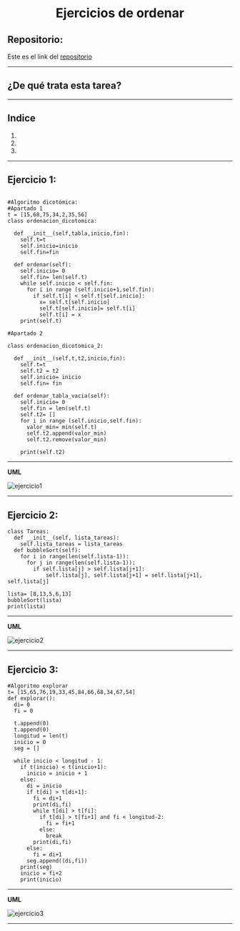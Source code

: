 <h1 align="center">	Ejercicios de ordenar</h1>

<h2>Repositorio:</h2>

Este es el link del [repositorio](https://github.com/albabernal03/ejercicios_de_ordenar)
***
<h2>¿De qué trata esta tarea?</h2>

***
## Indice
1.
2.
3.

***

## Ejercicio 1:

```

#Algoritmo dicotómica:
#Apartado 1
t = [15,68,75,34,2,35,56] 
class ordenacion_dicotomica:

  def __init__(self,tabla,inicio,fin):
    self.t=t
    self.inicio=inicio
    self.fin=fin
    
  def ordenar(self):
    self.inicio= 0
    self.fin= len(self.t)
    while self.inicio < self.fin:
      for i in range (self.inicio+1,self.fin):
        if self.t[i] < self.t[self.inicio]:
          x= self.t[self.inicio]
          self.t[self.inicio]= self.t[i]
          self.t[i] = x
    print(self.t)      
  
#Apartado 2

class ordenacion_dicotomica_2:

  def __init__(self,t,t2,inicio,fin):
    self.t=t
    self.t2 = t2
    self.inicio= inicio
    self.fin= fin

  def ordenar_tabla_vacia(self):
    self.inicio= 0
    self.fin = len(self.t)
    self.t2= []
    for i in range (self.inicio,self.fin):
      valor_min= min(self.t)
      self.t2.append(valor_min)
      self.t2.remove(valor_min)

    print(self.t2)
```

***
**UML**

![ejercicio1](https://user-images.githubusercontent.com/91721875/158390552-ac8423ac-7339-4e6a-abdb-f13f059c73ed.PNG)

***

## Ejercicio 2:
```
class Tareas:
  def __init__(self, lista_tareas):
    self.lista_tareas = lista_tareas
  def bubbleSort(self):
    for i in range(len(self.lista-1)):
      for j in range(len(self.lista-1)):
        if self.lista[j] > self.lista[j+1]:
            self.lista[j], self.lista[j+1] = self.lista[j+1], self.lista[j]

lista= [8,13,5,6,13]
bubbleSort(lista)
print(lista)

```
***
**UML**

![ejercicio2](https://user-images.githubusercontent.com/91721875/158391870-d6a9d165-84d7-4717-b27b-36e6963948fe.PNG)

***

## Ejercicio 3:
```
#Algoritmo explorar
t= [15,65,76,19,33,45,84,66,68,34,67,54]
def explorar():
  di= 0
  fi = 0
  
  t.append(0)
  t.append(0)
  longitud = len(t)
  inicio = 0
  seg = []

  while inicio < longitud - 1:
    if t(inicio) < t(inicio+1):
      inicio = inicio + 1
    else:
      di = inicio
      if t[di] > t[di+1]:
        fi = di+1
        print(di,fi)
        while t[di] > t[fi]:
          if t[di] > t[fi+1] and fi < longitud-2:
            fi = fi+1
          else:
            break
        print(di,fi)
      else:
        fi = di+1
      seg.append((di,fi))
    print(seg)
    inicio = fi+2
    print(inicio)

```
***

**UML**

![ejercicio3](https://user-images.githubusercontent.com/91721875/158392745-97382653-2106-4e82-aab5-47b134e1806b.PNG)

***
